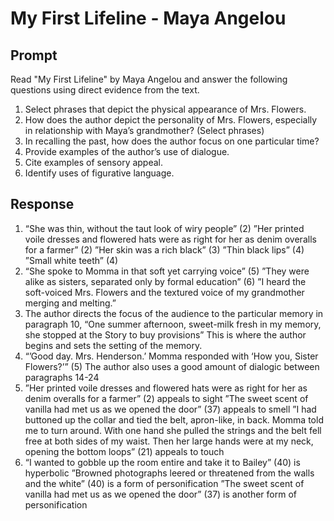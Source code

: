 # My First Lifeline - Maya Angelou

## Prompt

Read "My First Lifeline" by Maya Angelou and answer the following questions using direct evidence from the text.

1. Select phrases that depict the physical appearance of Mrs. Flowers.
2. How does the author depict the personality of Mrs. Flowers, especially in relationship with Maya’s grandmother? (Select phrases)
3. In recalling the past, how does the author focus on one particular time?
4. Provide examples of the author’s use of dialogue.
5. Cite examples of sensory appeal.
6. Identify uses of figurative language.

## Response

1. “She was thin, without the taut look of wiry people” (2)
   ”Her printed voile dresses and flowered hats were as right for her as denim overalls for a farmer” (2)
   ”Her skin was a rich black” (3)
   ”Thin black lips” (4)
   ”Small white teeth” (4)
2. “She spoke to Momma in that soft yet carrying voice” (5)
   ”They were alike as sisters, separated only by formal education” (6)
   ”I heard the soft-voiced Mrs. Flowers and the textured voice of my grandmother merging and melting.”
3. The author directs the focus of the audience to the particular memory in paragraph 10, “One summer afternoon, sweet-milk fresh in my memory, she stopped at the Story to buy provisions” This is where the author begins and sets the setting of the memory.
4. “’Good day. Mrs. Henderson.’ Momma responded with ‘How you, Sister Flowers?’” (5)
   The author also uses a good amount of dialogic between paragraphs 14-24
5. ”Her printed voile dresses and flowered hats were as right for her as denim overalls for a farmer” (2) appeals to sight
   ”The sweet scent of vanilla had met us as we opened the door” (37) appeals to smell
   ”I had buttoned up the collar and tied the belt, apron-like, in back. Momma told me to turn around. With one hand she pulled the strings and the belt fell free at both sides of my waist. Then her large hands were at my neck, opening the bottom loops” (21) appeals to touch
6. “I wanted to gobble up the room entire and take it to Bailey” (40) is hyperbolic
   ”Browned photographs leered or threatened from the walls and the white” (40) is a form of personification
   ”The sweet scent of vanilla had met us as we opened the door” (37) is another form of personification